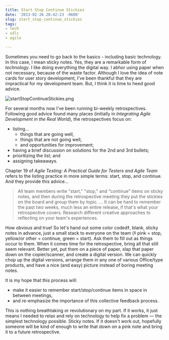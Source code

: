 ```yaml
---
title: Start Stop Continue Stickies
date: '2013-02-26 20:42:23 -0600'
slug: start_stop_continue_stickies
tags:
- tech
- sdlc
- agile

---
```



Sometimes you need to go back to the basics - including basic technology. In
this case, I mean sticky notes. Yes, they are a remarkable form of _technology_.
I like doing everything the digital way. I abhor using paper when not necessary,
because of the waste factor. Although I love the idea of note cards for user
story development, I've been thankful that they are impractical for my
development team. But, I think it is time to heed good advice.

![startStopContinueStickies.png](/img/startStopContinueStickies.png)

<!-- truncate -->

For several months now I've been running bi-weekly retrospectives. Following
good advice found many places (initially in _Integrating Agile Development in
the Real World_), the retrospectives focus on:

* listing&hellip;
  * things that are going well,
  * things that are not going well,
  * and opportunities for improvement;
* having a brief discussion on solutions for the 2nd and 3rd bullets;
* prioritizing the list; and
* assigning takeaways.

Chapter 19 of _Agile Testing: A Practical Guide for Testers and Agile Team_
refers to the listing practice in more simple terms: start, stop, and continue.
And they provide this advice&hellip;

> All team members write "start," "stop," and "continue" items on sticky notes,
> and then during the retrospective meeting they put the stickies on the board
> and group them by topic. &hellip; It can be  hard to remember the past two
> weeks, much less an entire release, if that's what your retrospective covers.
> Research different creative approaches to reflecting on your team's
> experiences.

How obvious and true! So let's hand out some color coded‡, blank, sticky notes
in advance, just a small stack to everyone on the team (‡ pink = stop, yellow/or
other = continue, green = start). Ask them to fill out as things occur to them.
When it comes time for the retrospective, bring all that still seem relevant.
Better yet, put them on a piece of paper, slap that paper down on the
copier/scanner, and create a digital version. We can quickly chop up the digital
versions, arrange them in any one of various Office/type products, and have a
nice (and easy) picture instead of boring meeting notes.

It is my hope that this process will:

* make it easier to remember start/stop/continue items in space in between
  meetings,
* and re-emphasize  the importance of this collective feedback process.

This is nothing breathtaking or revolutionary on my part. If it works, it just
means I needed to relax and rely on technology to help fix a problem &mdash; the
simplest technology possible. Sticky notes. If it doesn't work out, hopefully
someone will be kind of enough to write that down on a pink note and bring it to
a future retrospective.
